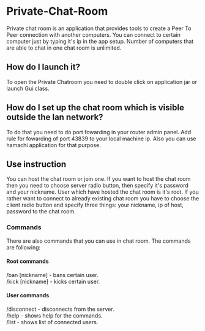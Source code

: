 # Private-Chat-Room

Private chat room is an application that provides tools to create a Peer To Peer connection with another computers. You can connect to certain computer just by typing
it's ip in the app setup. Number of computers that are able to chat in one chat room is unlimited.


## How do I launch it?

To open the Private Chatroom you need to double click on application jar or launch Gui class.

## How do I set up the chat room which is visible outside the lan network?

To do that you need to do port fowarding in your router admin panel. Add rule for fowarding of port 43839 to your local machine ip. Also you can use hamachi application for that purpose.

## Use instruction

You can host the chat room or join one. If you want to host the chat room then you need to choose server radio button, then specify it's password and your nickname. User which have hosted the chat room is it's root.
If you rather want to connect to already existing chat room you have to choose the client radio button and specify three things: your nickname, ip of host, password to
the chat room.

### Commands
<p>There are also commands that you can use in chat room. The commands are following: </p>

#### Root commands
/ban [nickname]     - bans certain user. <br>
/kick [nickname]     - kicks certain user.
#### User commands
/disconnect - disconnects from the server. <br>
/help    - shows help for the commands. <br>
/list - shows list of connected users.
